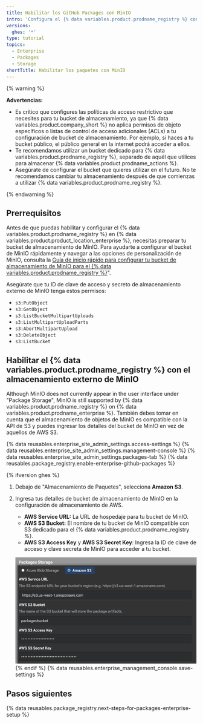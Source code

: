 ```yaml
---
title: Habilitar los GitHub Packages con MinIO
intro: 'Configura el {% data variables.product.prodname_registry %} con MinIO como tu almacenamiento externo.'
versions:
  ghes: '*'
type: tutorial
topics:
  - Enterprise
  - Packages
  - Storage
shortTitle: Habilitar los paquetes con MinIO
---
```


{% warning %}

**Advertencias:**
- Es crítico que configures las políticas de acceso restrictivo que necesites para tu bucket de almacenamiento, ya que {% data variables.product.company_short %} no aplica permisos de objeto específicos o listas de control de acceso adicionales (ACLs) a tu configuración de bucket de almacenamiento. Por ejemplo, si haces a tu bucket público, el público general en la internet podrá acceder a ellos.
- Te recomendamos utilizar un bucket dedicado para {% data variables.product.prodname_registry %}, separado de aquél que utilices para almacenar {% data variables.product.prodname_actions %}.
- Asegúrate de configurar el bucket que quieres utilizar en el futuro. No te recomendamos cambiar tu almacenamiento después de que comienzas a utilizar {% data variables.product.prodname_registry %}.

{% endwarning %}
## Prerrequisitos
Antes de que puedas habilitar y configurar el {% data variables.product.prodname_registry %} en {% data variables.product.product_location_enterprise %}, necesitas preparar tu bucket de almacenamiento de MinIO. Para ayudarte a configurar el bucket de MinIO rápidamente y navegar a las opciones de personalización de MinIO, consulta la [Guía de inicio rápido para configurar tu bucket de almacenamiento de MinIO para el {% data variables.product.prodname_registry %}](/admin/packages/quickstart-for-configuring-your-minio-storage-bucket-for-github-packages)".

Asegúrate que tu ID de clave de acceso y secreto de almacenamiento externo de MinIO tenga estos permisos:
  - `s3:PutObject`
  - `s3:GetObject`
  - `s3:ListBucketMultipartUploads`
  - `s3:ListMultipartUploadParts`
  - `s3:AbortMultipartUpload`
  - `s3:DeleteObject`
  - `s3:ListBucket`

## Habilitar el {% data variables.product.prodname_registry %} con el almacenamiento externo de MinIO

Although MinIO does not currently appear in the user interface under "Package Storage", MinIO is still  supported by {% data variables.product.prodname_registry %} on {% data variables.product.prodname_enterprise %}. También debes tomar en cuenta que el almacenamiento de objetos de MinIO es compatible con la API de S3 y puedes ingresar los detalles del bucket de MinIO en vez de aquellos de AWS S3.

{% data reusables.enterprise_site_admin_settings.access-settings %}
{% data reusables.enterprise_site_admin_settings.management-console %}
{% data reusables.enterprise_site_admin_settings.packages-tab %}
{% data reusables.package_registry.enable-enterprise-github-packages %}

{% ifversion ghes %}
1. Debajo de "Almacenamiento de Paquetes", selecciona **Amazon S3**.
1. Ingresa tus detalles de bucket de almacenamiento de MinIO en la configuración de almacenamiento de AWS.
    - **AWS Service URL:** La URL de hospedaje para tu bucket de MinIO.
    - **AWS S3 Bucket:** El nombre de tu bucket de MinIO compatible con S3 dedicado para el {% data variables.product.prodname_registry %}.
    - **AWS S3 Access Key** y **AWS S3 Secret Key**: Ingresa la ID de clave de acceso y clave secreta de MinIO para acceder a tu bucket.

    ![Cajas de entrada para los detalles de tu bucket de AWS S3](/assets/images/help/package-registry/s3-aws-storage-bucket-details.png)
{% endif %}
{% data reusables.enterprise_management_console.save-settings %}

## Pasos siguientes

{% data reusables.package_registry.next-steps-for-packages-enterprise-setup %}
